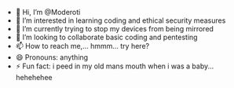- 👋 Hi, I’m @Moderoti
- 👀 I’m interested in learning coding and ethical security measures
- 🌱 I’m currently trying to stop my devices from being mirrored
- 💞️ I’m looking to collaborate basic coding and pentesting
- 📫 How to reach me,... hmmm... try here? 
- 😄 Pronouns: anything
- ⚡ Fun fact: i peed in my old mans mouth when i was a baby... hehehehee

<!---
Moderoti/Moderoti is a ✨ special ✨ repository because its `README.md` (this file) appears on your GitHub profile.
You can click the Preview link to take a look at your changes.
--->
